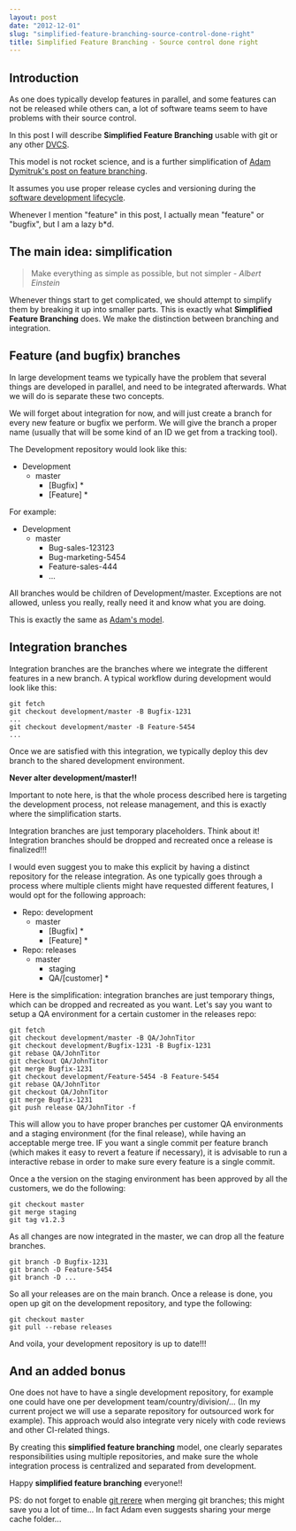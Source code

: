```yaml
---
layout: post
date: "2012-12-01"
slug: "simplified-feature-branching-source-control-done-right"
title: Simplified Feature Branching - Source control done right
---
```


<h2>Introduction</h2>
<p>As one does typically develop features in parallel, and some features can not be released while others can, a lot of software teams seem to have problems with their source control.</p>
<p>In this post I will describe <strong>Simplified Feature Branching</strong> usable with git or any other <a href="https://en.wikipedia.org/wiki/Distributed_revision_control">DVCS</a>.</p>
<p>This model is not rocket science, and is a further simplification of <a href="https://dymitruk.com/blog/2012/02/05/branch-per-feature/">Adam Dymitruk's post on feature branching</a>.</p>
<p>It assumes you use proper release cycles and versioning during the <a href="https://en.wikipedia.org/wiki/Systems_Development_Life_Cycle">software development lifecycle</a>.</p>
<p>Whenever I mention "feature" in this post, I actually mean "feature" or "bugfix", but I am a lazy b*d.</p>
<h2>The main idea: simplification</h2>
<blockquote>
<p>Make everything as simple as possible, but not simpler - <em>Albert Einstein</em></p>
</blockquote>
<p>Whenever things start to get complicated, we should attempt to simplify them by breaking it up into smaller parts. This is exactly what <strong>Simplified Feature Branching</strong> does. We make the distinction between branching and integration.</p>
<p></p>
<h2>Feature (and bugfix) branches</h2>
<p>In large development teams we typically have the problem that several things are developed in parallel, and need to be integrated afterwards. What we will do is separate these two concepts.</p>
<p>We will forget about integration for now, and will just create a branch for every new feature or bugfix we perform. We will give the branch a proper name (usually that will be some kind of an ID we get from a tracking tool).</p>
<p>The Development repository would look like this:</p>
<ul>
<li>Development          
<ul>
<li>master          
<ul>
<li>[Bugfix] *</li>
<li>[Feature] *</li>
</ul>
</li>
</ul>
</li>
</ul>
<p>For example:</p>
<ul>
<li>Development          
<ul>
<li>master          
<ul>
<li>Bug-sales-123123</li>
<li>Bug-marketing-5454</li>
<li>Feature-sales-444</li>
<li>...</li>
</ul>
</li>
</ul>
</li>
</ul>
<p>All branches would be children of Development/master. Exceptions are not allowed, unless you really, really need it and know what you are doing.</p>
<p>This is exactly the same as <a href="https://dymitruk.com/blog/2012/02/05/branch-per-feature/">Adam's model</a>.</p>
<h2>Integration branches</h2>
<p>Integration branches are the branches where we integrate the different features in a new branch. A typical workflow during development would look like this:</p>
<pre><code>git fetch 
git checkout development/master -B Bugfix-1231 
...
git checkout development/master -B Feature-5454
...
</code></pre>
<p>Once we are satisfied with this integration, we typically deploy this dev branch to the shared development environment.</p>
<p><strong>Never alter development/master!!</strong></p>
<p>Important to note here, is that the whole process described here is targeting the development process, not release management, and this is exactly where the simplification starts.</p>
<p>Integration branches are just temporary placeholders. Think about it! Integration branches should be dropped and recreated once a release is finalized!!!</p>
<p>I would even suggest you to make this explicit by having a distinct repository for the release integration. As one typically goes through a process where multiple clients might have requested different features, I would opt for the following approach:</p>
<ul>
<li>Repo: development          
<ul>
<li>master          
<ul>
<li>[Bugfix] *</li>
<li>[Feature] *</li>
</ul>
</li>
</ul>
</li>
<li>Repo: releases          
<ul>
<li>master          
<ul>
<li>staging</li>
<li>QA/[customer] *</li>
</ul>
</li>
</ul>
</li>
</ul>
<p>Here is the simplification: integration branches are just temporary things, which can be dropped and recreated as you want. Let's say you want to setup a QA environment for a certain customer in the releases repo:</p>
<pre><code>git fetch
git checkout development/master -B QA/JohnTitor
git checkout development/Bugfix-1231 -B Bugfix-1231
git rebase QA/JohnTitor
git checkout QA/JohnTitor
git merge Bugfix-1231
git checkout development/Feature-5454 -B Feature-5454
git rebase QA/JohnTitor 
git checkout QA/JohnTitor
git merge Bugfix-1231
git push release QA/JohnTitor -f
</code></pre>
<p>This will allow you to have proper branches per customer QA environments and a staging environment (for the final release), while having an acceptable merge tree. IF you want a single commit per feature branch (which makes it easy to revert a feature if necessary), it is advisable to run a interactive rebase in order to make sure every feature is a single commit.&nbsp;</p>
<p>Once a the version on the staging environment has been approved by all the customers, we do the following:</p>
<pre><code>git checkout master
git merge staging
git tag v1.2.3
</code></pre>
<p>As all changes are now integrated in the master, we can drop all the feature branches.</p>
<pre><code>git branch -D Bugfix-1231
git branch -D Feature-5454
git branch -D ...
</code></pre>
<p>So all your releases are on the main branch. Once a release is done, you open up git on the development repository, and type the following:</p>
<pre><code>git checkout master
git pull --rebase releases
</code></pre>
<p>And voila, your development repository is up to date!!!</p>
<h2>And an added bonus</h2>
<p>One does not have to have a single development repository, for example one could have one per development team/country/division/... (In my current project we will use a separate repository for outsourced work for example). This approach would also integrate very nicely with code reviews and other CI-related things.</p>
<p>By creating this <strong>simplified feature branching</strong> model, one clearly separates responsibilities using multiple repositories, and make sure the whole integration process is centralized and separated from development.</p>
<p>Happy <strong>simplified feature branching</strong> everyone!!</p>
<p>PS: do not forget to enable <a href="https://git-scm.com/2010/03/08/rerere.html">git rerere</a> when merging git branches; this might save you a lot of time... In fact Adam even suggests sharing your merge cache folder...</p>
